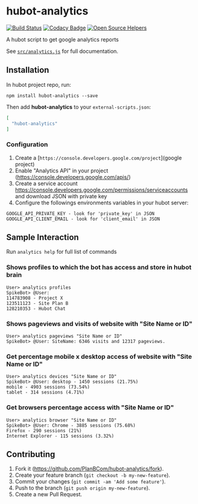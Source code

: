 # hubot-analytics

[![Build Status](https://circleci.com/gh/PlanBCom/hubot-analytics/tree/master.svg?style=shield)](https://circleci.com/gh/PlanBCom/hubot-analytics)
[![Codacy Badge](https://api.codacy.com/project/badge/grade/f59fb080459140a497bd17f357147e2d)](https://www.codacy.com/app/godoy-ccp/hubot-analytics)
[![Open Source Helpers](https://www.codetriage.com/planbcom/hubot-analytics/badges/users.svg)](https://www.codetriage.com/planbcom/hubot-analytics)

A hubot script to get google analytics reports

See [`src/analytics.js`](src/analytics.js) for full documentation.

## Installation

In hubot project repo, run:

`npm install hubot-analytics --save`

Then add **hubot-analytics** to your `external-scripts.json`:

```json
[
  "hubot-analytics"
]
```

### Configuration

1. Create a [`https://console.developers.google.com/project`](google project)
2. Enable "Analytics API" in your project (https://console.developers.google.com/apis/)
3. Create a service account https://console.developers.google.com/permissions/serviceaccounts and download JSON with private key
4. Configure the followings environments variables in your hubot server:
```
GOOGLE_API_PRIVATE_KEY - look for 'private_key' in JSON
GOOGLE_API_CLIENT_EMAIL - look for 'client_email' in JSON
```


## Sample Interaction
Run ```analytics help``` for full list of commands


### Shows profiles to which the bot has access and store in hubot brain
```
User> analytics profiles
SpikeBot> @User:
114783908 - Project X
123511123 - Site Plan B
128210353 - Hubot Chat
```

### Shows pageviews and visits of website with "Site Name or ID"
```
User> analytics pageviews "Site Name or ID"
SpikeBot> @User: SiteName: 6346 visits and 12317 pageviews.
```

### Get percentage mobile x desktop access of website with "Site Name or ID"
```
User> analytics devices "Site Name or ID"
SpikeBot> @User: desktop - 1450 sessions (21.75%)
mobile - 4903 sessions (73.54%)
tablet - 314 sessions (4.71%)
```

### Get browsers percentage access with "Site Name or ID"
```
User> analytics browser "Site Name or ID"
SpikeBot> @User: Chrome - 3885 sessions (75.68%)
Firefox - 290 sessions (21%)
Internet Explorer - 115 sessions (3.32%)
```

## Contributing

1. Fork it (https://github.com/PlanBCom/hubot-analytics/fork).
2. Create your feature branch (`git checkout -b my-new-feature`).
3. Commit your changes (`git commit -am 'Add some feature'`).
4. Push to the branch (`git push origin my-new-feature`).
5. Create a new Pull Request.
